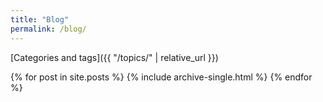 ```yaml
---
title: "Blog"
permalink: /blog/
---
```


[Categories and tags]({{ "/topics/" | relative_url }})

{% for post in site.posts %}
  {% include archive-single.html %}
{% endfor %}
